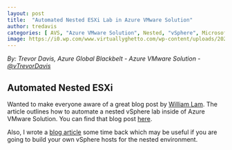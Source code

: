 ```yaml
---
layout: post
title:  "Automated Nested ESXi Lab in Azure VMware Solution"
author: tredavis
categories: [ AVS, "Azure VMware Solution", Nested, "vSphere", Microsoft, Azure, Lab]
image: https://i0.wp.com/www.virtuallyghetto.com/wp-content/uploads/2020/10/automated-nested-vsphere-lab-on-vmware-cloud-azure-vmware-solution-1.png
---
```


*By: Trevor Davis, Azure Global Blackbelt - Azure VMware Solution - [@vTrevorDavis](https://twitter.com/vtrevordavis)*

## Automated Nested ESXi

Wanted to make everyone aware of a great blog post by [William Lam](https://twitter.com/lamw).  The article outlines how to automate a nested vSphere lab inside of Azure VMware Solution.  You can find that blog post [here](https://www.virtuallyghetto.com/2020/10/automated-nested-lab-deployment-on-sddc-part-2-azure-vmware-solution.html).

Also, I wrote a [blog article](https://avs.ms/azure-vmware-solution-nested-esxi/) some time back which may be useful if you are going to build your own vSphere hosts for the nested environment.
